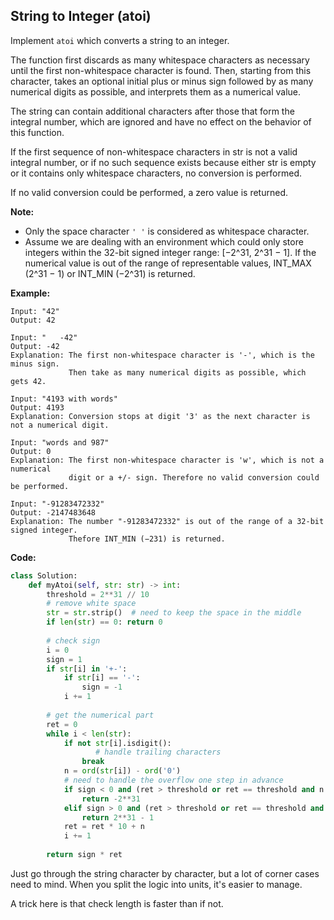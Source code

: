 ## String to Integer (atoi)
Implement `atoi` which converts a string to an integer.

The function first discards as many whitespace characters as necessary until the first non-whitespace character is found. Then, starting from this character, takes an optional initial plus or minus sign followed by as many numerical digits as possible, and interprets them as a numerical value.

The string can contain additional characters after those that form the integral number, which are ignored and have no effect on the behavior of this function.

If the first sequence of non-whitespace characters in str is not a valid integral number, or if no such sequence exists because either str is empty or it contains only whitespace characters, no conversion is performed.

If no valid conversion could be performed, a zero value is returned.

**Note:**

* Only the space character `' '` is considered as whitespace character.
* Assume we are dealing with an environment which could only store integers within the 32-bit signed integer range: [−2^31,  2^31 − 1]. If the numerical value is out of the range of representable values, INT_MAX (2^31 − 1) or INT_MIN (−2^31) is returned.

**Example:**

```
Input: "42"
Output: 42
```
```
Input: "   -42"
Output: -42
Explanation: The first non-whitespace character is '-', which is the minus sign.
             Then take as many numerical digits as possible, which gets 42.
```
```
Input: "4193 with words"
Output: 4193
Explanation: Conversion stops at digit '3' as the next character is not a numerical digit.
```
```
Input: "words and 987"
Output: 0
Explanation: The first non-whitespace character is 'w', which is not a numerical 
             digit or a +/- sign. Therefore no valid conversion could be performed.
```
```
Input: "-91283472332"
Output: -2147483648
Explanation: The number "-91283472332" is out of the range of a 32-bit signed integer.
             Thefore INT_MIN (−231) is returned.
```
**Code:**

```python
class Solution:
    def myAtoi(self, str: str) -> int:
        threshold = 2**31 // 10
        # remove white space
        str = str.strip()  # need to keep the space in the middle
        if len(str) == 0: return 0
        
        # check sign
        i = 0
        sign = 1
        if str[i] in '+-':
            if str[i] == '-':
                sign = -1
            i += 1
            
        # get the numerical part
        ret = 0
        while i < len(str):
            if not str[i].isdigit():
            	   # handle trailing characters
                break
            n = ord(str[i]) - ord('0')
            # need to handle the overflow one step in advance
            if sign < 0 and (ret > threshold or ret == threshold and n > 8):
                return -2**31
            elif sign > 0 and (ret > threshold or ret == threshold and n > 7):
                return 2**31 - 1
            ret = ret * 10 + n
            i += 1
        
        return sign * ret
```
Just go through the string character by character, but a lot of corner cases need to mind. When you split the logic into units, it's easier to manage.

A trick here is that check length is faster than if not.